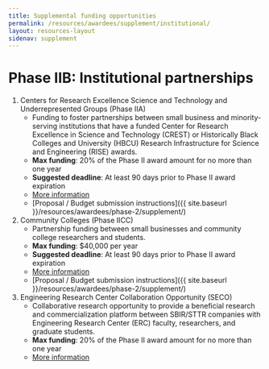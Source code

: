 ```yaml
---
title: Supplemental funding opportunities
permalink: /resources/awardees/supplement/institutional/
layout: resources-layout
sidenav: supplement
---
```

<h1>
  <span>Phase IIB:</span>
  Institutional partnerships
</h1>

1. Centers for Research Excellence Science and Technology and Underrepresented Groups (Phase IIA)
    - Funding to foster partnerships between small business and minority-serving institutions that have a funded Center for Research Excellence in Science and Technology (CREST) or Historically Black Colleges and University (HBCU) Research Infrastructure for Science and Engineering (RISE) awards.
    - **Max funding**: 20% of the Phase II award amount for no more than one year
    - **Suggested deadline**: At least 90 days prior to Phase II award expiration
    - [More information](http://www.nsf.gov/pubs/2012/nsf12069/nsf12069.jsp?org=NSF)
    - [Proposal / Budget submission instructions]({{ site.baseurl }}/resources/awardees/phase-2/supplement/)
2. Community Colleges (Phase IICC)
    - Partnership funding between small businesses and community college researchers and students.
    - **Max funding**: $40,000 per year
    - **Suggested deadline**: At least 90 days prior to Phase II award expiration
    - [More information](http://www.nsf.gov/pubs/2012/nsf12076/nsf12076.jsp?org=NSF)
    - [Proposal / Budget submission instructions]({{ site.baseurl }}/resources/awardees/phase-2/supplement/)
3. Engineering Research Center Collaboration Opportunity (SECO)
    - Collaborative research opportunity to provide a beneficial research and commercialization platform between SBIR/STTR companies with Engineering Research Center (ERC) faculty, researchers, and graduate students.
    - **Max funding**: 20% of the Phase II award amount for no more than one year
    - [More information](http://www.nsf.gov/pubs/2015/nsf15043/nsf15043.jsp)
